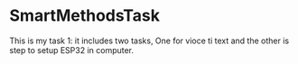 # SmartMethodsTask
This is my task 1: it includes two tasks, One for vioce ti text and the other is step to setup ESP32 in computer.
